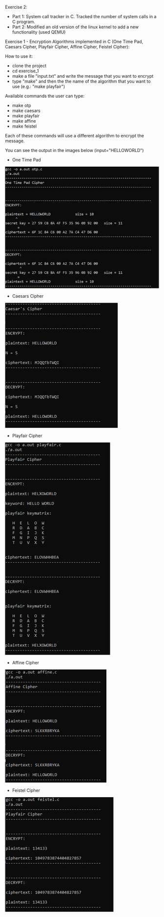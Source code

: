 Exercise 2:  
- Part 1: System call tracker in C. Tracked the number of system calls in a C program.
- Part 2: Modified an old version of the linux kernel to add a new functionality (used QEMU)  


Exercise 1 - Encryption Algorithms implemented in C (One Time Pad, Caesars Cipher, Playfair Cipher, Affine Cipher, Feistel Cipher):

How to use it:
- clone the project
- cd exercise_1
- make a file "input.txt" and write the message that you want to encrypt
- type "make" and then the the name of the algorithm that you want to use  (e.g.: "make playfair")

Available commands the user can type:
- make otp
- make caesars
- make playfair
- make affine
- make feistel

Each of these commands will use a different algorithm to encrypt the message.

You can see the output in the images below (input="HELLOWORLD")


- One Time Pad


![alt text](https://github.com/georgeleve/CS457-Introduction-to-Security-Systems/blob/main/otp.jpg)


- Caesars Cipher


![alt text](https://github.com/georgeleve/CS457-Introduction-to-Security-Systems/blob/main/caesars.jpg)


- Playfair Cipher


![alt text](https://github.com/georgeleve/CS457-Introduction-to-Security-Systems/blob/main/playfair.jpg)


- Affine Cipher


![alt text](https://github.com/georgeleve/CS457-Introduction-to-Security-Systems/blob/main/affine.jpg)


- Feistel Cipher


![alt text](https://github.com/georgeleve/CS457-Introduction-to-Security-Systems/blob/main/feistel.jpg)


